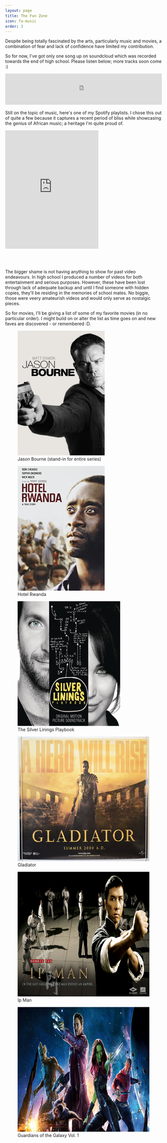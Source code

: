 ```yaml
---
layout: page
title: The Fun Zone
icon: fa-music
order: 3
---
```

Despite being totally fascinated by the arts, particularly music and movies, a combination of fear and lack of confidence have limited my contribution. 

So for now, I've got only one song up on soundcloud which was recorded towards the end of high school. Please listen below; more tracks soon come :)

<iframe width="100%" height="100" scrolling="no" frameborder="no" src="https://w.soundcloud.com/player/?url=https%3A//api.soundcloud.com/tracks/174185362&amp;color=%23ff5500&amp;auto_play=false&amp;hide_related=false&amp;show_comments=true&amp;show_user=true&amp;show_reposts=false&amp;show_teaser=true&amp;visual=true"></iframe>


Still on the topic of music, here's one of my Spotify playlists. I chose this out of quite a few because it captures a recent period of bliss while showcasing the genius of African music; a heritage I'm quite proud of. 

<iframe src="https://open.spotify.com/embed/user/1296888699/playlist/3E4lrZ6JV9gxnlv8Jlbydz" width="300" height="380" frameborder="0" allowtransparency="true"></iframe>

<br><br>

The bigger shame is not having anything to show for past video endeavours. In high school I produced a number of videos for both entertainment and serious purposes. However, these have been lost through lack of adequate backup and until I find someone with hidden copies, they'll be residing in the memories of school mates. No biggie, those were veery amateurish videos and would only serve as nostalgic pieces.

So for movies, I'll be giving a list of some of my favorite movies (in no particular order). I might build on or alter the list as time goes on and new faves are discovered - or remembered :D. 

<figure>
<img src='/assets/images/bourne.jpg' height='400px' width='280px' alt='The Bourne Series'>
<figcaption>Jason Bourne (stand-in for entire series)</figcaption>
</figure>

<figure>
<img src='/assets/images/hotel-rwanda.jpg' height='400px' width='280px' alt='Hotel Rwanda'>
<figcaption>Hotel Rwanda</figcaption>
</figure>

<figure>
<img src='/assets/images/silver-linings-playbook.jpg' height='400px' width='330px' alt='The Silver Linings Playbook'>
<figcaption>The Silver Linings Playbook</figcaption>
</figure>

<figure>
<img src='/assets/images/gladiator.jpg' height='400px' width='500px' alt='Ip Man'>
<figcaption>Gladiator</figcaption>
</figure>

<figure>
<img src='/assets/images/ip-man.jpg' height='400px' width='700px' alt='Ip Man'>
<figcaption>Ip Man</figcaption>
</figure>

<figure>
<img src='/assets/images/guardians.jpg' height='400px' width='750px' alt='Guardians of the Galaxy Vol. 1'>
<figcaption>Guardians of the Galaxy Vol. 1</figcaption>
</figure>

